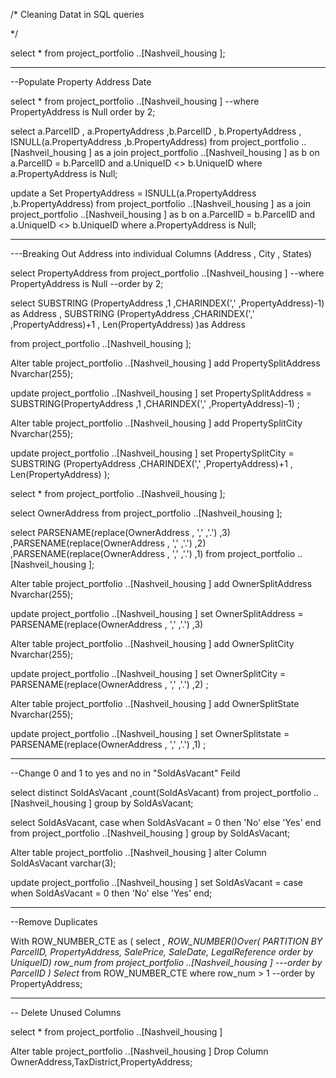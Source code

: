 /*
Cleaning Datat in SQL queries

*/

select * 
from project_portfolio ..[Nashveil_housing ];


-------------------------------------------------------------------------------------------------------------------------

--Populate Property Address Date 


select *
from  project_portfolio ..[Nashveil_housing ]
--where PropertyAddress is Null
order by 2;

select a.ParcelID , a.PropertyAddress ,b.ParcelID , b.PropertyAddress , ISNULL(a.PropertyAddress ,b.PropertyAddress)
from  project_portfolio ..[Nashveil_housing ] as a 
join  project_portfolio ..[Nashveil_housing ] as b 
  on 
    a.ParcelID = b.ParcelID
	and 
	a.UniqueID <> b.UniqueID
where a.PropertyAddress is Null;



update a 
Set PropertyAddress = ISNULL(a.PropertyAddress ,b.PropertyAddress)
from  project_portfolio ..[Nashveil_housing ] as a 
join  project_portfolio ..[Nashveil_housing ] as b 
  on 
    a.ParcelID = b.ParcelID
	and 
	a.UniqueID <> b.UniqueID
where a.PropertyAddress is Null;


------------------------------------------------------------------------------------------------------------------------


---Breaking Out Address into individual Columns (Address , City , States)

select PropertyAddress
from  project_portfolio ..[Nashveil_housing ]
--where PropertyAddress is Null
--order by 2;


select 
SUBSTRING (PropertyAddress ,1 ,CHARINDEX(',' ,PropertyAddress)-1) as Address
, SUBSTRING (PropertyAddress ,CHARINDEX(',' ,PropertyAddress)+1 , Len(PropertyAddress) )as Address

from  project_portfolio ..[Nashveil_housing ];


Alter table project_portfolio ..[Nashveil_housing ]
add PropertySplitAddress Nvarchar(255);

update project_portfolio ..[Nashveil_housing ]
set PropertySplitAddress = SUBSTRING(PropertyAddress ,1 ,CHARINDEX(',' ,PropertyAddress)-1) ;


Alter table project_portfolio ..[Nashveil_housing ]
add PropertySplitCity Nvarchar(255);


update  project_portfolio ..[Nashveil_housing ]
set PropertySplitCity = SUBSTRING (PropertyAddress ,CHARINDEX(',' ,PropertyAddress)+1 , Len(PropertyAddress) );


select * 
from project_portfolio ..[Nashveil_housing ];




select OwnerAddress
from project_portfolio ..[Nashveil_housing ];

select 
PARSENAME(replace(OwnerAddress , ',' ,'.') ,3)
,PARSENAME(replace(OwnerAddress , ',' ,'.') ,2)
,PARSENAME(replace(OwnerAddress , ',' ,'.') ,1)
from project_portfolio ..[Nashveil_housing ];


Alter table project_portfolio ..[Nashveil_housing ]
add OwnerSplitAddress Nvarchar(255);

update project_portfolio ..[Nashveil_housing ]
set OwnerSplitAddress = PARSENAME(replace(OwnerAddress , ',' ,'.') ,3) 



Alter table project_portfolio ..[Nashveil_housing ]
add OwnerSplitCity Nvarchar(255);

update project_portfolio ..[Nashveil_housing ]
set OwnerSplitCity = PARSENAME(replace(OwnerAddress , ',' ,'.') ,2) ;


Alter table project_portfolio ..[Nashveil_housing ]
add OwnerSplitState Nvarchar(255);

update project_portfolio ..[Nashveil_housing ]
set OwnerSplitstate = PARSENAME(replace(OwnerAddress , ',' ,'.') ,1) ;



---------------------------------------------------------------------------------------------------------------------------------


--Change 0 and 1 to yes and no in "SoldAsVacant" Feild 


select  distinct SoldAsVacant ,count(SoldAsVacant) 
from project_portfolio ..[Nashveil_housing ] 
group by SoldAsVacant;


 select 
 SoldAsVacant,
 case 
 when  SoldAsVacant = 0 then 'No' else 'Yes'
 end
 from project_portfolio ..[Nashveil_housing ] 
 group by SoldAsVacant;

 Alter table project_portfolio ..[Nashveil_housing ] 
 alter Column SoldAsVacant varchar(3);


update project_portfolio ..[Nashveil_housing ] 
set SoldAsVacant = case 
 when  SoldAsVacant = 0 then 'No' else 'Yes'
 end;



 --------------------------------------------------------------------------------------------------------------------


 --Remove Duplicates 


 With ROW_NUMBER_CTE as 
 (
 select *,
          ROW_NUMBER()Over(
		  PARTITION  BY ParcelID,
		                PropertyAddress,
						SalePrice,
						SaleDate,
						LegalReference
						order by 
						       UniqueID) row_num
 from project_portfolio ..[Nashveil_housing ]
 ---order by ParcelID
 )
 Select*
 from ROW_NUMBER_CTE
 where row_num > 1 
 --order by PropertyAddress;




 --------------------------------------------------------------------------------------------------------------------
 -- Delete Unused Columns 

 select *
from project_portfolio ..[Nashveil_housing ]

Alter table project_portfolio ..[Nashveil_housing ]
Drop Column OwnerAddress,TaxDistrict,PropertyAddress;






